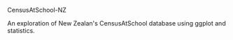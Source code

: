 CensusAtSchool-NZ

An exploration of New Zealan's CensusAtSchool database using ggplot and statistics.
